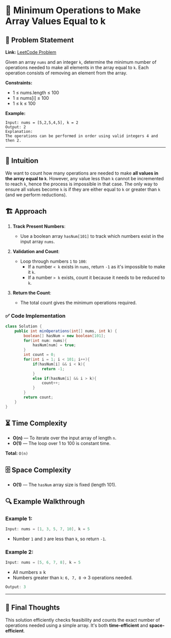 # 🔧 Minimum Operations to Make Array Values Equal to k
## 📜 Problem Statement
**Link:** [LeetCode Problem](https://leetcode.com/problems/minimum-operations-to-make-array-values-equal-to-k/description/?envType=daily-question&envId=2025-04-09)

Given an array `nums` and an integer `k`, determine the minimum number of operations needed to make all elements in the array equal to `k`. Each operation consists of removing an element from the array.

**Constraints:**
- 1 ≤ nums.length ≤ 100
- 1 ≤ nums[i] ≤ 100
- 1 ≤ k ≤ 100

**Example:**
```text
Input: nums = [5,2,5,4,5], k = 2
Output: 2
Explanation:
The operations can be performed in order using valid integers 4 and then 2.
```

---
## 🧠 Intuition
We want to count how many operations are needed to make **all values in the array equal to `k`**. However, any value less than `k` cannot be incremented to reach `k`, hence the process is impossible in that case. The only way to ensure all values become `k` is if they are either equal to `k` or greater than `k` (and we perform reductions).

## 🏗️ Approach
1. **Track Present Numbers**:
   - Use a boolean array `hasNum[101]` to track which numbers exist in the input array `nums`.

2. **Validation and Count**:
   - Loop through numbers `1` to `100`:
     - If a number `< k` exists in `nums`, return `-1` as it's impossible to make it `k`.
     - If a number `> k` exists, count it because it needs to be reduced to `k`.

3. **Return the Count**:
   - The total count gives the minimum operations required.

### ✅ Code Implementation
```java
class Solution {
    public int minOperations(int[] nums, int k) {
        boolean[] hasNum = new boolean[101];
        for(int num: nums){
            hasNum[num] = true;
        }
        int count = 0;
        for(int i = 1; i < 101; i++){
            if(hasNum[i] && i < k){
                return -1;
            }
            else if(hasNum[i] && i > k){
                count++;
            }
        }
        return count;
    }
}
```

## ⏳ Time Complexity
- **O(n)** — To iterate over the input array of length `n`.
- **O(1)** — The loop over 1 to 100 is constant time.

**Total:** `O(n)`

## 🗄️ Space Complexity
- **O(1)** — The `hasNum` array size is fixed (length 101).

## 🔍 Example Walkthrough

### Example 1:
```java
Input: nums = [1, 3, 5, 7, 10], k = 5
```
- Number `1` and `3` are less than `k`, so return `-1`.

### Example 2:
```java
Input: nums = [5, 6, 7, 8], k = 5
```
- All numbers ≥ k
- Numbers greater than `k`: `6, 7, 8` → 3 operations needed.

```java
Output: 3
```

---

## 🙌 Final Thoughts
This solution efficiently checks feasibility and counts the exact number of operations needed using a simple array. It's both **time-efficient** and **space-efficient**.

